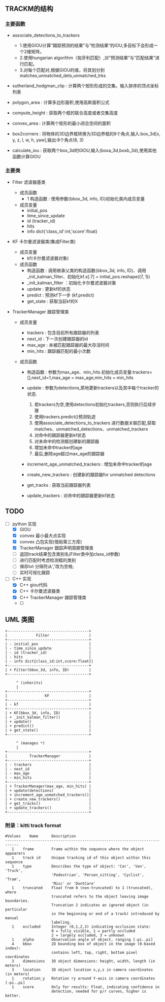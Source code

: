 ## 

## TRACKM的结构

### 主要函数

- associate_detections_to_trackers
   - 1.使用GIOU计算“跟踪预测的结果”与“检测结果”的IOU,多目标下会形成一个2维矩阵。
   - 2.使用hungarian algorithm（匈牙利匹配）,对“预测结果”与“匹配结果”进行匹配。
   - 3.对每个匹配对,根据GIOU的值，将其划分到matches,unmatched_dets,unmatched_trks

- sutherland_hodgman_clip : 计算两个矩形形成的交集。输入排序的顶点坐标列表

- polygon_area : 计算多边形面积,使用高斯面积公式

- compute_height : 获取两个框的联合高度或者交集高度

- convex_area : 计算两个矩形的最小闭合空间的面积

- box2corners : 将物体的3D边界框转换为3D边界框的8个角点,输入:box_3d[x, y, z, l, w, h, yaw],输出:8个角点(8, 3)

- calculate_iou : 获取两个box_3d的GIOU,输入(boxa_3d,boxb_3d),使用其他函数计算GIOU

### 主要类

- Filter 滤波器基类 
   - 成员函数
      - 1 构造函数 : 使用参数{bbox_3d, info, ID}初始化类内成员变量
   - 成员变量
      - initial_pos
      - time_since_update
      - id (tracker_id)
      - hits
      - info dict{'class_id':int,'score':float}

- KF 卡尔曼滤波器类(集成Filter类)
   - 成员变量
      - kf(卡尔曼滤波器对象)
   - 成员函数
      - 构造函数 : 调用继承父类的构造函数{bbox_3d, info, ID}、调用_init_kalman_filter、初始化kf.x[:7] = initial_pos.reshape((7, 1))
      - _init_kalman_filter ：初始化卡尔曼滤波器对象
      - update : 更新kf的状态
      - predict : 预测kf下一步 (kf.predict)
      - get_state : 获取当前kf的X

- TrackerManager 跟踪管理类
   - 成员变量
      - trackers : 包含目前所有跟踪器的列表
      - next_id : 下一次创建跟踪器的id
      - max_age : 未被匹配跟踪器的最大存活时间
      - min_hits : 跟踪器匹配的最小次数

   - 成员函数
      - 构造函数 : 参数为max_age、min_hits.初始化成员变量:trackers=[],next_id=1,max_age = max_age,min_hits = min_hits
      - update : 参数为detections,原地更新trackers以及其中每个tracker的状态.
         1. 若trackers为空,使用detections初始化trackers,否则执行后续步骤
         2. 使用trackers.predict()预测轨迹
         3. 使用associate_detections_to_trackers 进行数据关联匹配,获取matches、unmatched_detections、unmatched_trackers
         4. 对命中的跟踪器更新kf状态
         5. 对未命中的检测框创建新的跟踪器
         6. 增加未命中tracker的age
         7. 最后,删除age超过max_age的跟踪器

      - increment_age_unmatched_trackers : 增加未命中tracker的age
      - create_new_trackers : 创建新的跟踪器for unmatched detections
      - get_tracks : 获取当前跟踪器列表
      - update_trackers : 对命中的跟踪器更新kf状态

## TODO

- [ ] python 实现
   - [x] GIOU
   - [x] convex 最小最大点实现
   - [x] convex 凸包实现(借助第三方库)
   - [x] TrackerManager 跟踪声明周期管理类
   - [ ] 返回track结果包含类别名(Filter类中加class_id参数)
   - [ ] 进行匹配时考虑检测框的类别
   - [ ] 保存txt 分隔符从','改为空格;
   - [ ] 实时可视化跟踪
- [ ] C++ 实现
   - [x] C++ giou代码
   - [x] C++ 卡尔曼滤波器类
   - [x] C++ TrackerManager 跟踪管理类
   - [ ] 

## UML 类图

```
+-------------------------------------+
|             Filter                  |
+-------------------------------------+
| - initial_pos                       |
| - time_since_update                 |
| - id (tracker_id)                   |
| - hits                              |
| - info dict{class_id:int,score:float}|
+-------------------------------------+
| + Filter(bbox_3d, info, ID)         |
+-------------------------------------+

     ^ (inherits)
     |
+-------------------------------------+
|                 KF                  |
+-------------------------------------+
| - kf                                |
+-------------------------------------+
| + KF(bbox_3d, info, ID)             |
| + _init_kalman_filter()             |
| + update()                          |
| + predict()                         |
| + get_state()                       |
+-------------------------------------+

     ^ (manages *)
     |
+-------------------------------------+
|          TrackerManager             |
+-------------------------------------+
| - trackers                          |
| - next_id                           |
| - max_age                           |
| - min_hits                          |
+-------------------------------------+
| + TrackerManager(max_age, min_hits) |
| + update(detections)                |
| + increment_age_unmatched_trackers()|
| + create_new_trackers()             |
| + get_tracks()                      |
| + update_trackers()                 |
+-------------------------------------+

```

### 附录：kitti track format
```
#Values    Name      Description
----------------------------------------------------------------------------
   1    frame        Frame within the sequence where the object appearers
   1    track id     Unique tracking id of this object within this sequence
   1    type         Describes the type of object: 'Car', 'Van', 'Truck',
                     'Pedestrian', 'Person_sitting', 'Cyclist', 'Tram',
                     'Misc' or 'DontCare'
   1    truncated    Float from 0 (non-truncated) to 1 (truncated), where
                     truncated refers to the object leaving image boundaries.
                     Truncation 2 indicates an ignored object (in particular
                     in the beginning or end of a track) introduced by manual
                     labeling.
   1    occluded     Integer (0,1,2,3) indicating occlusion state:
                     0 = fully visible, 1 = partly occluded
                     2 = largely occluded, 3 = unknown
   1    alpha        Observation angle of object, ranging [-pi..pi]
   4    bbox         2D bounding box of object in the image (0-based index):
                     contains left, top, right, bottom pixel coordinates
   3    dimensions   3D object dimensions: height, width, length (in meters)
   3    location     3D object location x,y,z in camera coordinates (in meters)
   1    rotation_y   Rotation ry around Y-axis in camera coordinates [-pi..pi]
   1    score        Only for results: Float, indicating confidence in
                     detection, needed for p/r curves, higher is better.
```